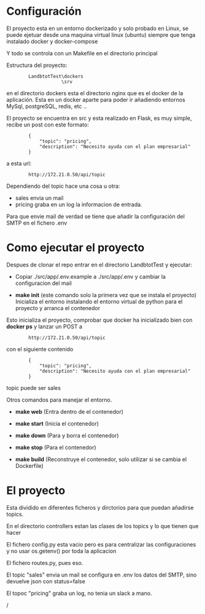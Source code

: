 # Configuración

El proyecto esta en un entorno dockerizado y solo probado en Linux, se puede ejetuar desde una maquina virtual linux (ubuntu) siempre que tenga instalado docker y docker-compose

Y todo se controla con un Makefile en el directorio principal

Estructura del proyecto:  



            LandbtotTest\dockers
                        \srv


en el directorio dockers esta el directorio nginx que es el docker de la aplicación. Esta en un docker aparte para poder ir añadiendo entornos MySql, postgreSQL, redis, etc ..

El proyecto se encuentra en src y esta realizado en Flask, es muy simple, recibe un post con este formato:

            {
                "topic": "pricing",
                "description": "Necesito ayuda con el plan empresarial"
            }

a esta url:

            http://172.21.0.50/api/topic

Dependiendo del topic hace una cosa u otra:

- sales envia un mail
- pricing graba en un log la informacion de entrada.

Para que envie mail de verdad se tiene que añadir la configuración del SMTP en el fichero .env

# Como ejecutar el proyecto

Despues de clonar el repo entrar en el directorio LandbtotTest y ejecutar:

- Copiar ./src/app/.env.example a ./src/app/.env y cambiar la configuracion del mail

- **make init**  (este comando solo la primera vez que se instala el proyecto)
Inicializa el entorno instalando el entorno virtual de python para el proyecto y arranca el contenedor

Esto inicializa el proyecto, comprobar que docker ha inicializado bien con **docker ps** y lanzar un POST a

            http://172.21.0.50/api/topic

con el siguiente contenido

            {
                "topic": "pricing",
                "description": "Necesito ayuda con el plan empresarial"
            }

topic puede ser sales 

Otros comandos para manejar el entorno.

- **make web**
(Entra dentro de el contenedor)

- **make start** 
(Inicia el contenedor)

- **make down**
(Para y borra el contenedor)

- **make stop** 
(Para el contenedor)

- **make build** 
(Reconstruye el contenedor, solo utilizar si se cambia el Dockerfile)


# El proyecto
Esta dividido en diferentes ficheros y dirctorios para que puedan añadirse topics.

En el directorio controllers estan las clases de los topics y lo que tienen que hacer

El fichero config.py esta vacio pero es para centralizar las configuraciones y no usar os.getenv() por toda la aplicacion

El fichero routes.py, pues eso.

El topic "sales" envia un mail se configura en .env los datos del SMTP, sino devuelve json con status=false

El topoc "pricing" graba un log, no tenia un slack a mano.


/



